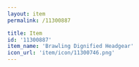 ```yaml
---
layout: item
permalink: /11300887

title: Item
id: '11300887'
item_name: 'Brawling Dignified Headgear'
icon_url: 'item/icon/11300746.png'
---
```

